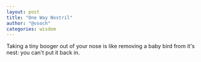 ```yaml
---
layout: post
title: "One Way Nostril"
author: "@vsoch"
categories: wisdom
---
```


Taking a tiny booger out of your nose is like removing a baby bird from it's nest: you can't put it back in.
